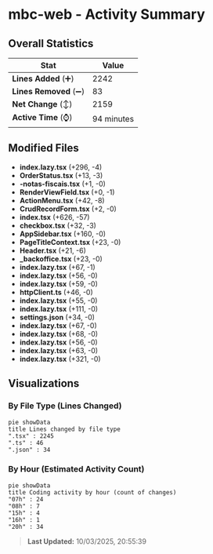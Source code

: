 # mbc-web - Activity Summary 

## Overall Statistics

| Stat                   | Value                                                             |
| ---------------------- | ----------------------------------------------------------------- |
| **Lines Added** (➕)   | 2242                                          |
| **Lines Removed** (➖) | 83                                        |
| **Net Change** (↕)    | 2159                |
| **Active Time** (⌚)   | 94 minutes |


## Modified Files
- **index.lazy.tsx** (+296, -4)
- **OrderStatus.tsx** (+13, -3)
- **-notas-fiscais.tsx** (+1, -0)
- **RenderViewField.tsx** (+0, -1)
- **ActionMenu.tsx** (+42, -8)
- **CrudRecordForm.tsx** (+2, -0)
- **index.tsx** (+626, -57)
- **checkbox.tsx** (+32, -3)
- **AppSidebar.tsx** (+160, -0)
- **PageTitleContext.tsx** (+23, -0)
- **Header.tsx** (+21, -6)
- **_backoffice.tsx** (+23, -0)
- **index.lazy.tsx** (+67, -1)
- **index.lazy.tsx** (+56, -0)
- **index.lazy.tsx** (+59, -0)
- **httpClient.ts** (+46, -0)
- **index.lazy.tsx** (+55, -0)
- **index.lazy.tsx** (+111, -0)
- **settings.json** (+34, -0)
- **index.lazy.tsx** (+67, -0)
- **index.lazy.tsx** (+68, -0)
- **index.lazy.tsx** (+56, -0)
- **index.lazy.tsx** (+63, -0)
- **index.lazy.tsx** (+321, -0)

## Visualizations

### By File Type (Lines Changed)

```mermaid
pie showData
title Lines changed by file type
".tsx" : 2245
".ts" : 46
".json" : 34
```

### By Hour (Estimated Activity Count)

```mermaid
pie showData
title Coding activity by hour (count of changes)
"07h" : 24
"08h" : 7
"15h" : 4
"16h" : 1
"20h" : 34
```


> **Last Updated:** 10/03/2025, 20:55:39